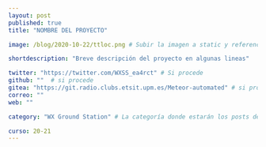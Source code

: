 ```yaml
---
layout: post
published: true
title: "NOMBRE DEL PROYECTO"

image: /blog/2020-10-22/ttloc.png # Subir la imagen a static y referenciarla aquí correctamente

shortdescription: "Breve descripción del proyecto en algunas lineas"

twitter: "https://twitter.com/WXSS_ea4rct" # Si procede
github: ""  # si procede
gitea: "https://git.radio.clubs.etsit.upm.es/Meteor-automated" # si procede
correo: ""
web: ""

category: "WX Ground Station" # La categoría donde estarán los posts del proyecto

curso: 20-21
---
```

